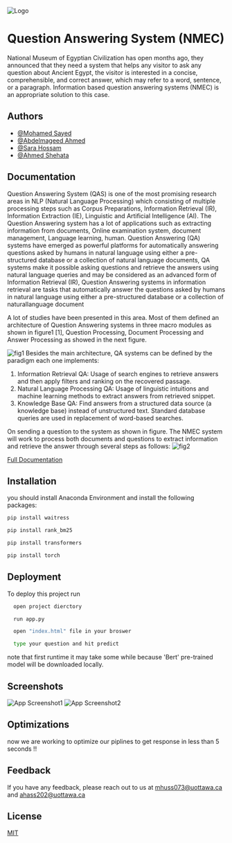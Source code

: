 
![Logo](https://firebasestorage.googleapis.com/v0/b/plantsexpertsystem-f6812.appspot.com/o/Picture1.jpg?alt=media&token=d2540f8c-47bb-4d01-86c1-1d5324955d23)


# Question Answering System (NMEC)

National Museum of Egyptian Civilization has open 
months ago, they announced that they need a system
that helps any visitor to ask any question about 
Ancient Egypt, the visitor is interested in a concise,
comprehensible, and correct answer, which may refer 
to a word, sentence, or a paragraph. Information 
based question answering systems (NMEC) is an
appropriate solution to this case.


## Authors

- [@Mohamed Sayed](https://github.com/Aboalarbe)
- [@Abdelmageed Ahmed](https://github.com/abdelmageed95)
- [@Sara Hossam](https://github.com/HossamSarahh)
- [@Ahmed Shehata](https://github.com/ShehaTaa)


## Documentation

Question Answering System (QAS) is one of the most
promising research areas in NLP (Natural Language
Processing) which consisting of multiple processing
steps such as Corpus Preparations, Information Retrieval
(IR), Information Extraction (IE), Linguistic and
Artificial Intelligence (AI).
The Question Answering system has a lot of applications
such as extracting information from documents, Online
examination system, document management, Language learning, human.
Question Answering (QA) systems have emerged as powerful
platforms for automatically answering questions asked by
humans in natural language using either a pre-structured
database or a collection of natural language documents,
QA systems make it possible asking questions and retrieve
the answers using natural language queries and may be
considered as an advanced form of Information Retrieval
(IR), Question Answering systems in information retrieval
are tasks that automatically answer the questions asked
by humans in natural language using either
a pre-structured database or a collection of naturallanguage document

A lot of studies have been presented in this area.
Most of them defined an architecture of Question
Answering systems in three macro modules as shown
in figure1 [1], Question Processing, Document
Processing and Answer Processing as showed in the next figure.

![fig1](https://firebasestorage.googleapis.com/v0/b/plantsexpertsystem-f6812.appspot.com/o/image2.png?alt=media&token=11c515dd-77de-48f6-98d5-45c4d819c644)
Besides the main architecture, QA systems can be defined by the paradigm each one implements:

1. Information Retrieval QA: Usage of search engines to retrieve answers and then apply filters and ranking on the recovered passage.
2. Natural Language Processing QA: Usage of linguistic intuitions and machine learning methods to extract answers from retrieved snippet.
3. Knowledge Base QA: Find answers from a structured data source (a knowledge base) instead of unstructured text. Standard database queries are used in replacement of word-based searches.

On sending a question to the system as shown in figure. The NMEC system will work to process both documents and questions to extract information and retrieve the answer through several steps as follows:
![fig2](https://firebasestorage.googleapis.com/v0/b/plantsexpertsystem-f6812.appspot.com/o/WhatsApp%20Image%202021-12-11%20at%203.49.47%20AM.jpeg?alt=media&token=16091385-f764-42aa-8c1a-d2acaa3f68c5)

[Full Documentation](https://drive.google.com/file/d/1ZbL_a5QpfzdETIzHRzkYKwYjOl41_jJW/view?usp=sharing)



## Installation

you should install Anaconda Environment and install 
the following packages:

```bash
pip install waitress
```
```bash
pip install rank_bm25
```
```bash
pip install transformers
```
```bash
pip install torch
```
    
## Deployment

To deploy this project run

```bash
  open project dierctory
```
```bash
  run app.py
```
```bash
  open "index.html" file in your broswer
```
```bash
  type your question and hit predict
```
note that first runtime it may take some while
because 'Bert' pre-trained model will be downloaded locally.

## Screenshots

![App Screenshot1](https://firebasestorage.googleapis.com/v0/b/plantsexpertsystem-f6812.appspot.com/o/WhatsApp%20Image%202021-12-11%20at%208.24.15%20PM.jpeg?alt=media&token=034c372a-1014-4362-904f-3c6854ed3c26)
![App Screenshot2](https://firebasestorage.googleapis.com/v0/b/plantsexpertsystem-f6812.appspot.com/o/WhatsApp%20Image%202021-12-11%20at%208.24.15%20PM2.jpeg?alt=media&token=0b257a43-4bac-4bac-b5fc-12afdfcc0ef4)


## Optimizations

now we are working to optimize our piplines to get response in less than 5 seconds !!

## Feedback

If you have any feedback, please reach out to us at mhuss073@uottawa.ca and ahass202@uottawa.ca


## License

[MIT](https://choosealicense.com/licenses/mit/)

